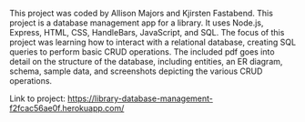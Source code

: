 This project was coded by Allison Majors and Kjirsten Fastabend. This project is a database management app for a library. It uses Node.js, Express, HTML, CSS, HandleBars, JavaScript, and SQL. The focus of this project was learning how to interact with a relational database, creating SQL queries to perform basic CRUD operations. The included pdf goes into detail on the structure of the database, including entities, an ER diagram, schema, sample data, and screenshots depicting the various CRUD operations.

Link to project: https://library-database-management-f2fcac56ae0f.herokuapp.com/ 
